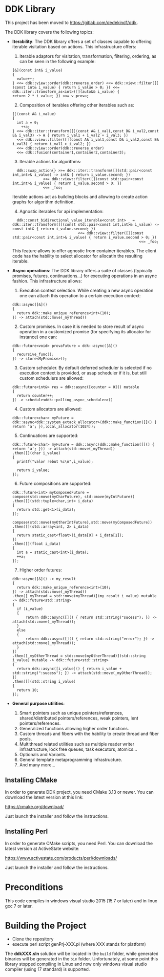 DDK Library
===================

This project has been moved to https://gitlab.com/dedekind1/ddk.

The DDK library covers the following topics:

* **Iterability**: The DDK library offers a set of classes capable to offering iterable visitation based on actions. This infrastructure offers:
  1. Iterable adaptors for visitation, transformation, filtering, ordering, as can be seen in the following example:

  ```
  [&](const int& i_value)
  {
  	value++;
  } <<= ddk::view::order(ddk::reverse_order) <<= ddk::view::filter([](const int& i_value) { return i_value > 0; }) <<= ddk::iter::transform_as<int>([](auto&& i_value) {
  return 2 * i_value; }) <<= v_prova;
  ```

  2. Composition of iterables offering other iterables such as:

  ```
  [](const A& i_value)
  {
  	int a = 0;
	  ++a;
  } <<= ddk::iter::transform([](const A& i_val1,const D& i_val2,const E& i_val3) -> A { return i_val1 + i_val2 + i_val3; })
    <<= ddk::view::filter([](const A& i_val1,const D& i_val2,const E& i_val3) { return i_val1 > i_val2; })
    <<= ddk::view::order(ddk::reverse_order)
    <<= ddk::fusion(container1,container2,container3);
  ```

  3. Iterable actions for algorithms:

  ```
  	ddk::swap_action{} >>= ddk::iter::transform([](std::pair<const int,int>& i_value) -> int& { return i_value.second; })
				<<= ddk::view::filter([](const std::pair<const int,int>& i_value) { return i_value.second > 0; }) 
				<<= _foo;
  ```

	Iterable actions act as building blocks and allowing to create action graphs for algorithm definition.
	
  4. Agnostic iterables for api implementation:

  ```
  	ddk::const_bidirectional_value_iterable<const int> _ = ddk::iter::transform([](const std::pair<const int,int>& i_value) -> const int& { return i_value.second; }) 
								<<= ddk::view::filter([](const std::pair<const int,int>& i_value) { return i_value.second > 0; }) 
  															<<= _foo;
  ```
	
   This feature allows to offer agnostic from container iterables. The client code has the hability to select allocator for allocatin the resulting iterable.
			
* **Async operations**: The DDK library offers a suite of classes (typically promises, futures, continuations...) for executing operations in an async fashion.
	This infrastructure allows:

  1. Execution context selection. While creating a new async operation one can attach this operation to a certain execution context:

  ```
  ddk::async([&]()
  { 
  	return ddk::make_unique_reference<int>(10); 
  }) -> attach(std::move(_myThread))
  ```
	
  2. Custom promises. In case it is needed to store result of async operation in a customized promise (for specifying its allocator for instance) one can:

  ```
  ddk::future<void> provaFuture = ddk::async([&]() 
  {
  	recursive_func();
  }) -> store<MyPromise>();
  ```
	
  3. Custom scheduler. By default deferred scheduler is selected if no execution context is provided, or asap scheduler if it is, but still custom schedulers are allowed:

  ```
  ddk::future<int&> res = ddk::async([counter = 0]() mutable 
  { 
  	return counter++;
  }) -> schedule<ddk::polling_async_scheduler>()
  ```
	
  4. Custom allocators are allowed:

  ```
  ddk::future<char> myFuture = ddk::async<ddk::system_extack_allocator>(ddk::make_function([]() { return 'a'; }),local_allocator(1024));
  ```
  	
    5. Continuations are supported:
  
  ```
  ddk::future<char> myFuture = ddk::async(ddk::make_function([]() { return 'a'; })) -> attach(std::move(_myThread))
  .then([](char i_value)
  {
  	printf("valor rebut %c\n",i_value);
  
  	return i_value;
  });
  ```
	
  6. Future compositions are supported:

  ```
  ddk::future<int> myComposedFuture = compose(std::move(myCharFuture), std::move(myIntFuture))
  .then([](std::tuple<char,int> i_data)
  {
  	return std::get<1>(i_data);
  });
  
  compose(std::move(myOtherIntFuture),std::move(myComposedFuture))
  .then([](std::array<int, 2> i_data)
  {
  	return static_cast<float>(i_data[0] + i_data[1]);
  })
  .then([](float i_data)
  {
  	int a = static_cast<int>(i_data);
  	++a;
  });
  ```
	
  7. Higher order futures:

  ```
  ddk::async([&]() -> my_result
  { 
  	return ddk::make_unique_reference<int>(10); 
  }) -> attach(std::move(_myThread))
  .then([_myThread = std::move(myThread)](my_result i_value) mutable -> ddk::future<std::string>
  {
  	if (i_value)
  	{
  		return ddk::async([]() { return std::string("sucess"); }) -> attach(std::move(_myThread));
  	}
  	else
  	{
  		return ddk::async([]() { return std::string("error"); }) -> attach(std::move(_myThread));
  	}
  })
  .then([_myOtherThread = std::move(myOtherThread)](std::string i_value) mutable -> ddk::future<std::string>
  {
  	return ddk::async([i_value]() { return i_value + std::string(":sucess"); }) -> attach(std::move(_myOtherThread));
  })
  .then([](std::string i_value)
  {
  	return 10;
  });
  ```

* **General purpose utilities**:
	
	1. Smart pointers such as unique pointers/references, shared/distributed pointers/references, weak pointers, lent pointers/references.
	2. Generalized functions allowing higher order functions.
	3. Custom threads and fibers with the hability to create thread and fiber pools.
	4. Multithread related utilities such as multiple reader writer infrastructure, lock free queues, task executors, atomics...
	5. Optionals and Variants.
	6. General template metaprogramming infrastructure.
	7. And many more...
		
Installing CMake
----------------

In order to generate DDK project, you need CMake 3.13 or newer. You can download the latest version at this link:

https://cmake.org/download/

Just launch the installer and follow the instructions.

Installing Perl
---------------

In order to generate CMake scripts, you need Perl. You can download the latest version at ActiveState website:

https://www.activestate.com/products/perl/downloads/

Just launch the installer and follow the instructions.

Preconditions
=============

This code compiles in windows visual studio 2015 (15.7 or later) and in linux gcc 7 or later.

Building the Project
====================

- Clone the repository
- execute perl script genPrj-XXX.pl (where XXX stands for platform)

The **ddkXXX.sln** solution will be located in the `build` folder, while generated binaries will be generated in the `bin` folder.
Unfortunately, at some point this library stopped compiling in Linux and now only windows visual studio compiler (using 17 standard) is supported.
